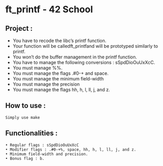 # ft_printf - 42 School

## Project :

- You have to recode the libc’s printf function.
- Your function will be calledft_printfand will be prototyped similarly to printf.
- You won’t do the buffer management in the printf function.
- You have to manage the following conversions : sSpdDioOuUxXcC.
- You must manage %%.
- You must manage the flags .#0-+ and space.
- You must manage the minimum field-width
- You must manage the precision
- You must manage the flags hh, h, l, ll, j, and z.

## How to use :

```
Simply use make
```

## Functionalities :

```
• Regular flags : sSpdDioOuUxXcC
• Modifier flags : .#0-+%, space, hh, h, l, ll, j, and z.
• Minimum field-width and precision.
• Bonus flag : b.
```
